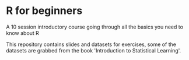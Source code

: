 # R for beginners
A 10 session introductory course going through all the basics you need to know about R
 
This repository contains slides and datasets for exercises, some of the datasets are grabbed from the book 'Introduction to Statistical Learning'.
